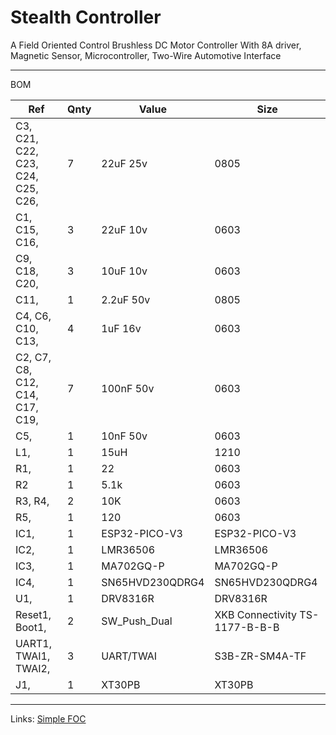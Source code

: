 # Stealth Controller
A Field Oriented Control Brushless DC Motor Controller
With 8A driver, Magnetic Sensor, Microcontroller, Two-Wire Automotive Interface

[Board]: https://github.com/jkirsons/stealth-controller/blob/main/Resources/Driver%200.2.png

---
BOM

Ref | Qnty | Value | Size
--- | --- | --- | --- 
C3, C21, C22, C23, C24, C25, C26, |7|22uF 25v|0805
C1, C15, C16, |3|22uF 10v|0603
C9, C18, C20, |3|10uF 10v|0603
C11, |1|2.2uF 50v|0805
C4, C6, C10, C13, |4|1uF 16v|0603
C2, C7, C8, C12, C14, C17, C19, |7|100nF 50v|0603
C5, |1|10nF 50v|0603
L1, |1|15uH|1210
R1, |1|22|0603
R2|1|5.1k|0603
R3, R4, |2|10K|0603
R5, |1|120|0603
IC1, |1|ESP32-PICO-V3|ESP32-PICO-V3
IC2, |1|LMR36506|LMR36506
IC3, |1|MA702GQ-P|MA702GQ-P
IC4, |1|SN65HVD230QDRG4|SN65HVD230QDRG4
U1, |1|DRV8316R|DRV8316R
Reset1, Boot1, |2|SW_Push_Dual|XKB Connectivity TS-1177-B-B-B
UART1, TWAI1, TWAI2, |3|UART/TWAI|S3B-ZR-SM4A-TF
J1, |1|XT30PB|XT30PB

---

Links:
[Simple FOC](https://simplefoc.com/)
